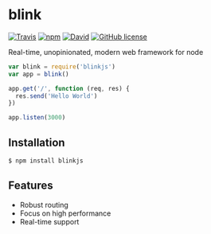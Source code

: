 # blink
[![Travis](https://img.shields.io/travis/aurbano/blink.svg?style=flat-square)](https://travis-ci.org/aurbano/blink)
[![npm](https://img.shields.io/npm/v/blinkjs.svg?style=flat-square)](https://www.npmjs.com/package/blinkjs)
[![David](https://img.shields.io/david/aurbano/blink.svg?style=flat-square)](https://david-dm.org/aurbano/blink)
[![GitHub license](https://img.shields.io/github/license/aurbano/blink.svg?style=flat-square)](https://github.com/aurbano/blink/blob/master/LICENSE)

Real-time, unopinionated, modern web framework for node

```js
var blink = require('blinkjs')
var app = blink()

app.get('/', function (req, res) {
  res.send('Hello World')
})

app.listen(3000)
```

## Installation

```bash
$ npm install blinkjs
```

## Features

  * Robust routing
  * Focus on high performance
  * Real-time support
